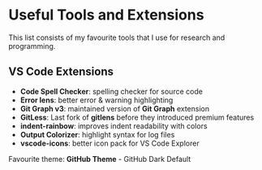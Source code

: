# Useful Tools and Extensions

This list consists of my favourite tools that I use for research and programming.

## VS Code Extensions

- **Code Spell Checker**: spelling checker for source code
- **Error lens**: better error & warning highlighting
- **Git Graph v3**: maintained version of __Git Graph__ extension
- **GitLess**: Last fork of __gitlens__ before they introduced premium features
- **indent-rainbow**: improves indent readability with colors
- **Output Colorizer**: highlight syntax for log files
- **vscode-icons**: better icon pack for VS Code Explorer

Favourite theme: **GitHub Theme** - GitHub Dark Default 
